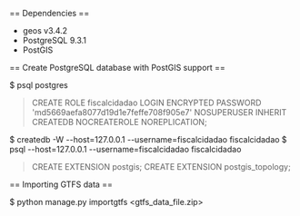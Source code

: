 == Dependencies ==

* geos v3.4.2
* PostgreSQL 9.3.1
* PostGIS

== Create PostgreSQL database with PostGIS support ==

$ psql postgres
> CREATE ROLE fiscalcidadao LOGIN
  ENCRYPTED PASSWORD 'md5669aefa8077d19d1e7feffe708f905e7'
  NOSUPERUSER INHERIT CREATEDB NOCREATEROLE NOREPLICATION;

$ createdb -W --host=127.0.0.1 --username=fiscalcidadao fiscalcidadao
$ psql --host=127.0.0.1 --username=fiscalcidadao fiscalcidadao
> CREATE EXTENSION postgis;
> CREATE EXTENSION postgis_topology;


== Importing GTFS data ==

$ python manage.py importgtfs <gtfs_data_file.zip> 
